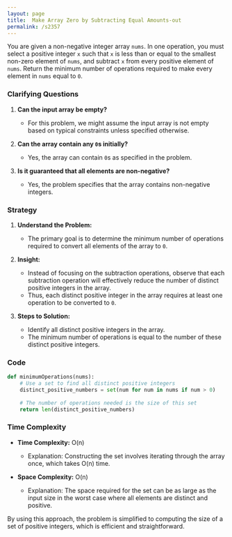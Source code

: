 ```yaml
---
layout: page
title:  Make Array Zero by Subtracting Equal Amounts-out
permalink: /s2357
---
```


You are given a non-negative integer array `nums`. In one operation, you must select a positive integer `x` such that `x` is less than or equal to the smallest non-zero element of `nums`, and subtract `x` from every positive element of `nums`. Return the minimum number of operations required to make every element in `nums` equal to `0`.

### Clarifying Questions
1. **Can the input array be empty?**
   - For this problem, we might assume the input array is not empty based on typical constraints unless specified otherwise.

2. **Can the array contain any `0`s initially?**
   - Yes, the array can contain `0`s as specified in the problem.

3. **Is it guaranteed that all elements are non-negative?**
   - Yes, the problem specifies that the array contains non-negative integers.

### Strategy

1. **Understand the Problem:**
   - The primary goal is to determine the minimum number of operations required to convert all elements of the array to `0`.

2. **Insight:** 
   - Instead of focusing on the subtraction operations, observe that each subtraction operation will effectively reduce the number of distinct positive integers in the array.
   - Thus, each distinct positive integer in the array requires at least one operation to be converted to `0`.

3. **Steps to Solution:**
   - Identify all distinct positive integers in the array.
   - The minimum number of operations is equal to the number of these distinct positive integers.

### Code

```python
def minimumOperations(nums):
    # Use a set to find all distinct positive integers
    distinct_positive_numbers = set(num for num in nums if num > 0)
    
    # The number of operations needed is the size of this set
    return len(distinct_positive_numbers)
```

### Time Complexity

- **Time Complexity:** O(n)
  - Explanation: Constructing the set involves iterating through the array once, which takes O(n) time.
  
- **Space Complexity:** O(n)
  - Explanation: The space required for the set can be as large as the input size in the worst case where all elements are distinct and positive.

By using this approach, the problem is simplified to computing the size of a set of positive integers, which is efficient and straightforward.